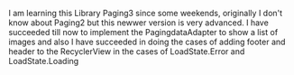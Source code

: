 I am learning this Library Paging3 since some weekends, originally I don't know about Paging2 but this newwer version is very advanced. I have succeeded till now to implement the PagingdataAdapter to show a list of images and also I have succeeded in doing the cases of adding footer and header to the RecyclerView in the cases of LoadState.Error and LoadState.Loading

